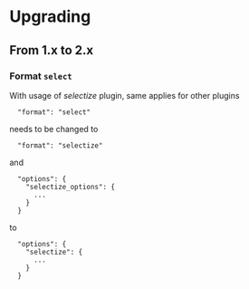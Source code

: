 # Upgrading

## From 1.x to 2.x

### Format `select`

With usage of *selectize*  plugin, same applies for other plugins

```
  "format": "select"
```

needs to be changed to 

```
  "format": "selectize"
```

and

```
  "options": {
    "selectize_options": {
      ...
    } 
  }
```

to

```
  "options": {
    "selectize": {
      ...
    } 
  }
```
